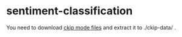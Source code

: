 # sentiment-classification
You need to download [ckip mode files](https://drive.google.com/drive/folders/105IKCb88evUyLKlLondvDBoh7Dy_I1tm) and extract it to ./ckip-data/  .

